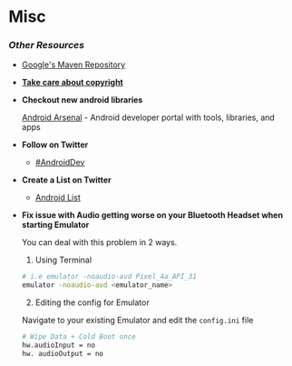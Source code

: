 # Misc

### **_Other Resources_**

- [Google's Maven Repository](https://dl.google.com/dl/android/maven2/index.html)

- **[Take care about copyright](http://jeroenmols.com/blog/2016/08/03/copyright/)**

- **Checkout new android libraries**

  [Android Arsenal](https://android-arsenal.com/) - Android developer portal with tools, libraries, and apps

- **Follow on Twitter**

  - [#AndroidDev](https://twitter.com/search?q=%23AndroidDev)

- **Create a List on Twitter**

  - [Android List](https://twitter.com/nisrulz/lists/android)

- **Fix issue with Audio getting worse on your Bluetooth Headset when starting Emulator**

  You can deal with this problem in 2 ways.
  1. Using Terminal

    ```sh
    # i.e emulator -noaudio-avd Pixel_4a_API_31
    emulator -noaudio-avd <emulator_name>
    ```

  2. Editing the config for Emulator

    Navigate to your existing Emulator and edit the `config.ini` file
    
    ```sh
    # Wipe Data + Cold Boot once
    hw.audioInput = no
    hw. audioOutput = no
    ```
